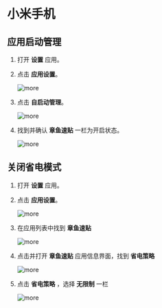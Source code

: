 # 小米手机

## 应用启动管理

1. 打开 **设置** 应用。

2. 点击 **应用设置**。

   ![more](../../public/assets/android/sms-sync/xiaomi/setting_tag.png )

3. 点击 **自启动管理**。

   ![more](../../public/assets/android/sms-sync/xiaomi/auto_start_setting_tag.png)

4. 找到并确认 **章鱼速贴** 一栏为开启状态。

   ![more](../../public/assets/android/sms-sync/xiaomi/auto_start_octoclip_setting_tag.png)

## 关闭省电模式

1. 打开 **设置** 应用。

2. 点击 **应用设置**。

   ![more](../../public/assets/android/sms-sync/xiaomi/setting_tag.png )

3. 在应用列表中找到 **章鱼速贴**

   ![more](../../public/assets/android/sms-sync/xiaomi/input_octoclip_tag.png)

4. 点击并打开 **章鱼速贴** 应用信息界面，找到 **省电策略**

   ![more](../../public/assets/android/sms-sync/xiaomi/octoclip_setting_tag.png)

5. 点击 **省电策略** ，选择 **无限制**  一栏

   ![more](../../public/assets/android/sms-sync/xiaomi/power_management_tag.png)

